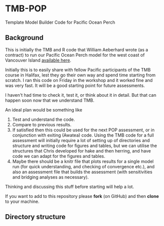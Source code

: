 # TMB-POP
Template Model Builder Code for Pacific Ocean Perch

## Background

This is initially the TMB and R code that William Aeberhard wrote (as a contract) to run our Pacific Ocean Perch model for the west coast of Vancouver Island [available here](http://www.dfo-mpo.gc.ca/Csas-sccs/publications/resdocs-docrech/2013/2013_093-eng.pdf). 

Initially this is to easily share with fellow Pacific participants of the TMB course in Halifax, lest they go their own way and spend time starting from scratch. I ran this code on Friday in the workshop and it worked fine and was very fast. It will be a good starting point for future assessments.

I haven't had time to check it, test it, or think about it in detail. But that can happen soon now that we understand TMB.

An ideal plan would be something like

1. Test and understand the code.
1. Compare to previous results.
1. If satisfied then this could be used for the next POP assessment, or in conjunction with exiting (Awatea) code. Using the TMB code for a full assessment will initially require a lot of setting up of directories and structure and writing code for figures and tables, but we can utilise the structures that Chris developed for hake and then herring, and have code we can adapt for the figures and tables.
1. Maybe there should be a knitr file that plots results for a single model run (for quick understanding, and checking of convergence etc.), and also an assessment file that builds the assessment (with sensitivities and bridging analyses as necessary).

Thinking and discussing this stuff before starting will help a lot. 

If you want to add to this repository please **fork** (on GitHub) and then **clone** to your machine.

## Directory structure

